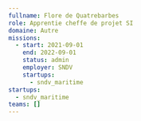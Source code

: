 ```yaml
---
fullname: Flore de Quatrebarbes
role: Apprentie cheffe de projet SI
domaine: Autre
missions:
  - start: 2021-09-01
    end: 2022-09-01
    status: admin
    employer: SNDV
    startups:
      - sndv_maritime
startups:
  - sndv_maritime
teams: []
---
```

